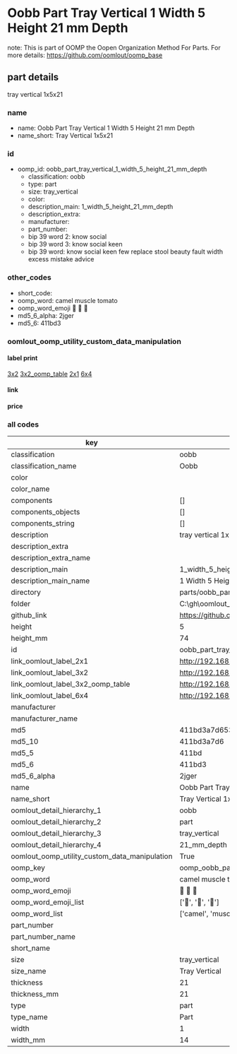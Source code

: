 # Oobb Part Tray Vertical 1 Width 5 Height 21 mm Depth  

note: This is part of OOMP the Oopen Organization Method For Parts. For more details: https://github.com/oomlout/oomp_base

##  part details
  



tray vertical 1x5x21



### name
* name: Oobb Part Tray Vertical 1 Width 5 Height 21 mm Depth
* name_short: Tray Vertical 1x5x21 
### id
* oomp_id: oobb_part_tray_vertical_1_width_5_height_21_mm_depth
  * classification: oobb
  * type: part
  * size: tray_vertical
  * color: 
  * description_main: 1_width_5_height_21_mm_depth
  * description_extra: 
  * manufacturer: 
  * part_number: 
  * bip 39 word 2: know social
  * bip 39 word 3: know social keen
  * bip 39 word: know social keen few replace stool beauty fault width excess mistake advice

### other_codes
* short_code: 
* oomp_word: camel muscle tomato
* oomp_word_emoji :camel: :muscle: :tomato:
* md5_6_alpha: 2jger
* md5_6: 411bd3






### oomlout_oomp_utility_custom_data_manipulation
#### label print
[3x2](http://192.168.1.245:1112/?label=oomp%202jger)
[3x2_oomp_table](http://192.168.1.108:1112/?label=oomp%202jger)
[2x1](http://192.168.1.242:1112/?label=oomp%202jger)
[6x4](http://192.168.1.55:1112/?label=oomp%202jger)    

#### link

                              

#### price







### all codes 
| key | value |  
| --- | --- |  
| classification | oobb |  
| classification_name | Oobb |  
| color |  |  
| color_name |  |  
| components | [] |  
| components_objects | [] |  
| components_string | [] |  
| description | tray vertical 1x5x21 |  
| description_extra |  |  
| description_extra_name |  |  
| description_main | 1_width_5_height_21_mm_depth |  
| description_main_name | 1 Width 5 Height 21 mm Depth |  
| directory | parts/oobb_part_tray_vertical_1_width_5_height_21_mm_depth |  
| folder | C:\gh\oomlout_oobb_version_4_generated_parts\parts\oobb_part_tray_vertical_1_width_5_height_21_mm_depth |  
| github_link | https://github.com/oomlout/oomlout_oomp_part_src/tree/main/parts/oobb_part_tray_vertical_1_width_5_height_21_mm_depth |  
| height | 5 |  
| height_mm | 74 |  
| id | oobb_part_tray_vertical_1_width_5_height_21_mm_depth |  
| link_oomlout_label_2x1 | http://192.168.1.242:1112/?label=oomp%202jger |  
| link_oomlout_label_3x2 | http://192.168.1.245:1112/?label=oomp%202jger |  
| link_oomlout_label_3x2_oomp_table | http://192.168.1.108:1112/?label=oomp%202jger |  
| link_oomlout_label_6x4 | http://192.168.1.55:1112/?label=oomp%202jger |  
| manufacturer |  |  
| manufacturer_name |  |  
| md5 | 411bd3a7d653e27759db6558f3737bdf |  
| md5_10 | 411bd3a7d6 |  
| md5_5 | 411bd |  
| md5_6 | 411bd3 |  
| md5_6_alpha | 2jger |  
| name | Oobb Part Tray Vertical 1 Width 5 Height 21 mm Depth |  
| name_short | Tray Vertical 1x5x21  |  
| oomlout_detail_hierarchy_1 | oobb |  
| oomlout_detail_hierarchy_2 | part |  
| oomlout_detail_hierarchy_3 | tray_vertical |  
| oomlout_detail_hierarchy_4 | 21_mm_depth |  
| oomlout_oomp_utility_custom_data_manipulation | True |  
| oomp_key | oomp_oobb_part_tray_vertical_1_width_5_height_21_mm_depth |  
| oomp_word | camel muscle tomato |  
| oomp_word_emoji | :camel: :muscle: :tomato: |  
| oomp_word_emoji_list | [':camel:', ':muscle:', ':tomato:'] |  
| oomp_word_list | ['camel', 'muscle', 'tomato'] |  
| part_number |  |  
| part_number_name |  |  
| short_name |  |  
| size | tray_vertical |  
| size_name | Tray Vertical |  
| thickness | 21 |  
| thickness_mm | 21 |  
| type | part |  
| type_name | Part |  
| width | 1 |  
| width_mm | 14 |  
